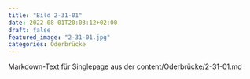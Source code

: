 ```yaml
---
title: "Bild 2-31-01"
date: 2022-08-01T20:03:12+02:00
draft: false
featured_image: "2-31-01.jpg"
categories: Oderbrücke
---
```



Markdown-Text für Singlepage aus der content/Oderbrücke/2-31-01.md